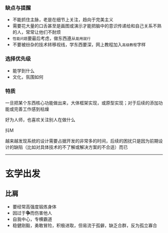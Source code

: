 ### 缺点与提醒
+ 不能抓住主脉，老是在细节上关注，趋向于完美主义
+ 需要花大量的口舌甚至是画图或演示才能把脑中的意识传递给和自己关系不熟的人，常常让他们不耐烦
+ `性能问题`要最后考虑，做东西遵从`能用就行`
+ 不要被纷杂的技术转移视线，学东西要深，网上教程加入`高级教程`字样

### 选择优先级

+ 能学到什么
+ 文化，氛围如何

### 特质

一旦把某个东西核心功能做出来，大体框架实现，或原型实现；对于后续的添加功能或完善工作感到枯燥

好为人师，也喜欢关注别人在做什么

抖M

越来越发现系统的设计需要占据开发的非常多的时间，后续的困扰只是因为前期设计的缺陷（比如对具体技术的不了解或解决方案的不合适）而已

---





# 玄学出发

## 比肩

+ 要经常高强度锻炼身体
+ 因过于**争**而伤害他人
+ 自我中心，专横霸道
+ 稳健刚毅，勇敢冒险，积极进取，但易流于孤僻，缺乏合群，反为孤立寡合